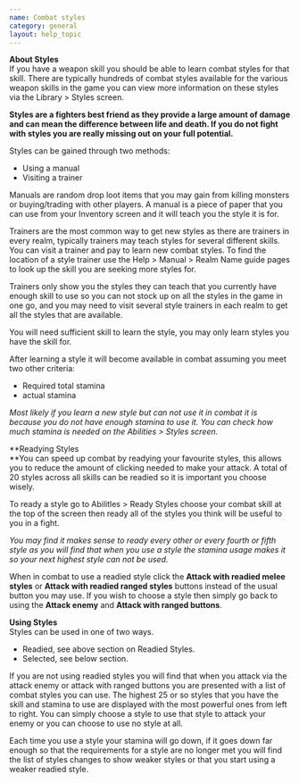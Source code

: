 ```yaml
---
name: Combat styles
category: general
layout: help_topic
---
```

**About Styles**  
If you have a weapon skill you should be able to learn combat styles for that skill. There are typically hundreds of combat styles available for the various weapon skills in the game you can view more information on these styles via the Library > Styles screen.

**Styles are a fighters best friend as they provide a large amount of damage and can mean the difference between life and death. If you do not fight with styles you are really missing out on your full potential.**

Styles can be gained through two methods:

*   Using a manual
*   Visiting a trainer

Manuals are random drop loot items that you may gain from killing monsters or buying/trading with other players. A manual is a piece of paper that you can use from your Inventory screen and it will teach you the style it is for.

Trainers are the most common way to get new styles as there are trainers in every realm, typically trainers may teach styles for several different skills. You can visit a trainer and pay to learn new combat styles. To find the location of a style trainer use the Help > Manual > Realm Name guide pages to look up the skill you are seeking more styles for. 

Trainers only show you the styles they can teach that you currently have enough skill to use so you can not stock up on all the styles in the game in one go, and you may need to visit several style trainers in each realm to get all the styles that are available.

You will need sufficient skill to learn the style, you may only learn styles you have the skill for.

After learning a style it will become available in combat assuming you meet two other criteria:

*   Required total stamina
*   actual stamina

_Most likely if you learn a new style but can not use it in combat it is because you do not have enough stamina to use it. You can check how much stamina is needed on the Abilities > Styles screen._

**Readying Styles  
**You can speed up combat by readying your favourite styles, this allows you to reduce the amount of clicking needed to make your attack. A total of 20 styles across all skills can be readied so it is important you choose wisely.

To ready a style go to Abilitles > Ready Styles choose your combat skill at the top of the screen then ready all of the styles you think will be useful to you in a fight.

_You may find it makes sense to ready every other or every fourth or fifth style as you will find that when you use a style the stamina usage makes it so your next highest style can not be used._

When in combat to use a readied style click the **Attack with readied melee styles** or **Attack with readied ranged styles** buttons instead of the usual button you may use. If you wish to choose a style then simply go back to using the **Attack enemy** and **Attack with ranged buttons**.

**Using Styles**  
Styles can be used in one of two ways.

*   Readied, see above section on Readied Styles.
*   Selected, see below section.

If you are not using readied styles you will find that when you attack via the attack enemy or attack with ranged buttons you are presented with a list of combat styles you can use. The highest 25 or so styles that you have the skill and stamina to use are displayed with the most powerful ones from left to right. You can simply choose a style to use that style to attack your enemy or you can choose to use no style at all.

Each time you use a style your stamina will go down, if it goes down far enough so that the requirements for a style are no longer met you will find the list of styles changes to show weaker styles or that you start using a weaker readied style.
